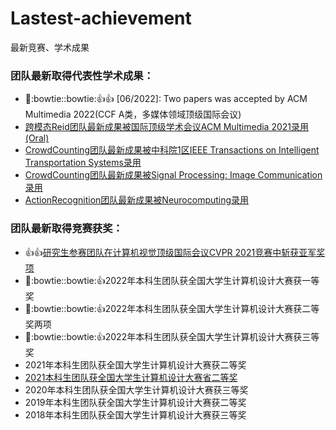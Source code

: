 # Lastest-achievement
最新竞赛、学术成果

### 团队最新取得代表性学术成果：
+ :tada::bowtie::bowtie::thumbsup::thumbsup: [06/2022]: Two papers was accepted by ACM Multimedia 2022(CCF A类，多媒体领域顶级国际会议)
+ [跨模态Reid团队最新成果被国际顶级学术会议ACM Multimedia 2021录用(Oral)](https://github.com/NjtechCVLab/RSTPReid-Dataset)
+ [CrowdCounting团队最新成果被中科院1区IEEE Transactions on Intelligent Transportation Systems录用](https://github.com/NjtechCVLab/Level_2/tree/main/Crowd_Counting)
+ [CrowdCounting团队最新成果被Signal Processing: Image Communication录用](https://github.com/NjtechCVLab/Level_2/tree/main/Crowd_Counting/Signal_processing_image_communicaiton)
+ [ActionRecognition团队最新成果被Neurocomputing录用](https://github.com/NjtechCVLab/Level_2/blob/main/Action_Recognition/Neurocomputing.md)

### 团队最新取得竞赛获奖：
+ :thumbsup::thumbsup:[研究生参赛团队在计算机视觉顶级国际会议CVPR 2021竞赛中斩获亚军奖项](https://github.com/NjtechCVLab/Lastest-achievement/blob/main/CVPR2021_Chanllenge.png)
+ :tada::bowtie::bowtie::thumbsup:2022年本科生团队获全国大学生计算机设计大赛获一等奖
+ :tada::bowtie::bowtie::thumbsup:2022年本科生团队获全国大学生计算机设计大赛获二等奖两项
+ :tada::bowtie::bowtie::thumbsup:2022年本科生团队获全国大学生计算机设计大赛获三等奖
+ 2021年本科生团队获全国大学生计算机设计大赛获二等奖
+ [2021本科生团队获全国大学生计算机设计大赛省二等奖](https://github.com/NjtechCVLab/Lastest-achievement/blob/main/2021_computer_design_JS.jpg)
+ 2020年本科生团队获全国大学生计算机设计大赛获三等奖
+ 2019年本科生团队获全国大学生计算机设计大赛获二等奖
+ 2018年本科生团队获全国大学生计算机设计大赛获三等奖





